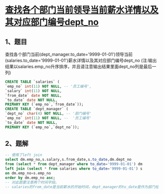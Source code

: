# [查找各个部门当前领导当前薪水详情以及其对应部门编号dept_no](https://www.nowcoder.com/practice/c63c5b54d86e4c6d880e4834bfd70c3b?tpId=82&&tqId=29755&rp=1&ru=/ta/sql&qru=/ta/sql/question-ranking)

## 1、题目

查找各个部门当前(dept_manager.to_date='9999-01-01')领导当前(salaries.to_date='9999-01-01')薪水详情以及其对应部门编号dept_no
(注:输出结果以salaries.emp_no升序排序，并且请注意输出结果里面dept_no列是最后一列)

```sql
CREATE TABLE `salaries` (
`emp_no` int(11) NOT NULL, -- '员工编号',
`salary` int(11) NOT NULL,
`from_date` date NOT NULL,
`to_date` date NOT NULL,
PRIMARY KEY (`emp_no`,`from_date`));
CREATE TABLE `dept_manager` (
`dept_no` char(4) NOT NULL, -- '部门编号'
`emp_no` int(11) NOT NULL, --  '员工编号'
`to_date` date NOT NULL,
PRIMARY KEY (`emp_no`,`dept_no`));
```

## 2、题解


```sql
-- 使用了left join
select dm.emp_no,s.salary,s.from_date,s.to_date,dm.dept_no
from (select * from dept_manager where to_date='9999-01-01') dm
left join (select * from salaries where to_date='9999-01-01') s
on dm.emp_no=s.emp_no
order by dm.emp_no asc;
-- 对此题要注意两个时间字段。
-- salaries的from_date是当前薪水的开始时间，dept_manager的to_date是作为部门经理的开始时间。
```
